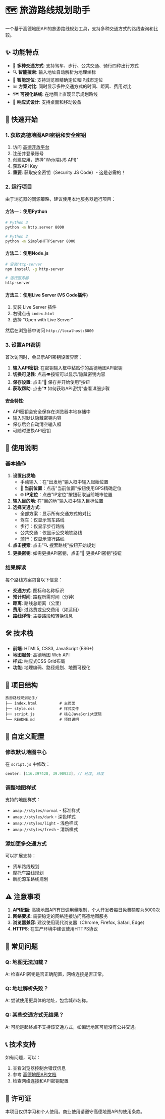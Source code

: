 # 🗺️ 旅游路线规划助手

一个基于高德地图API的旅游路线规划工具，支持多种交通方式的路线查询和比较。

## ✨ 功能特点

- 🚗 **多种交通方式**: 支持驾车、步行、公共交通、骑行四种出行方式
- 🔍 **智能搜索**: 输入地址自动解析为地理坐标
- 📍 **智能定位**: 支持浏览器精确定位和IP城市定位
- 📊 **方案对比**: 同时显示多种交通方式的时间、距离、费用对比
- 🗺️ **可视化路线**: 在地图上直观显示规划路线
- 📱 **响应式设计**: 支持桌面和移动设备

## 🚀 快速开始

### 1. 获取高德地图API密钥和安全密钥

1. 访问 [高德开放平台](https://lbs.amap.com/)
2. 注册并登录账号
3. 创建应用，选择"Web端(JS API)"
4. 获取API Key
5. **重要**: 获取安全密钥（Security JS Code）- 这是必需的！

### 2. 运行项目

由于浏览器的同源策略，建议使用本地服务器运行项目：

#### 方法一：使用Python
```bash
# Python 3
python -m http.server 8000

# Python 2
python -m SimpleHTTPServer 8000
```

#### 方法二：使用Node.js
```bash
# 安装http-server
npm install -g http-server

# 运行服务器
http-server
```

#### 方法三：使用Live Server (VS Code插件)
1. 安装 Live Server 插件
2. 右键点击 `index.html`
3. 选择 "Open with Live Server"

然后在浏览器中访问 `http://localhost:8000`

### 3. 设置API密钥

首次访问时，会显示API密钥设置界面：

1. **输入API密钥**: 在密钥输入框中粘贴你的高德地图API密钥
2. **切换可见性**: 点击👁️按钮可以显示/隐藏密钥内容
3. **保存设置**: 点击"💾 保存并开始使用"按钮
4. **获取帮助**: 点击"❓ 如何获取API密钥"查看详细步骤

**安全特性**:
- API密钥会安全保存在浏览器本地存储中
- 输入时默认隐藏密钥内容
- 保存后会自动清空输入框
- 可随时更换API密钥

## 📖 使用说明

### 基本操作

1. **设置出发地**:
   - 手动输入：在"出发地"输入框中输入起始位置
   - 📍 **当前位置**：点击"当前位置"按钮使用GPS精确定位
   - 🌐 **IP定位**：点击"IP定位"按钮获取当前城市位置
2. **输入目的地**: 在"目的地"输入框中输入目标位置
3. **选择交通方式**: 
   - 全部方案：显示所有交通方式的对比
   - 驾车：仅显示驾车路线
   - 步行：仅显示步行路线
   - 公共交通：仅显示公交地铁路线
   - 骑行：仅显示骑行路线
4. **点击搜索**: 点击"🔍 搜索路线"按钮开始规划
5. **更换密钥**: 如需更换API密钥，点击"🔧 更换API密钥"按钮

### 结果解读

每个路线方案包含以下信息：
- **交通方式**: 图标和名称标识
- **预计时间**: 路程所需时间（分钟）
- **距离**: 路线总距离（公里）
- **费用**: 过路费或公交费用（如适用）
- **路线详情**: 主要路段和转换信息

## 🛠️ 技术栈

- **前端**: HTML5, CSS3, JavaScript (ES6+)
- **地图服务**: 高德地图 Web API
- **样式**: 响应式CSS Grid布局
- **功能**: 地理编码、路径规划、地图可视化

## 📁 项目结构

```
旅游路线规划助手/
├── index.html          # 主页面
├── style.css           # 样式文件
├── script.js           # 核心JavaScript逻辑
└── README.md           # 项目说明
```

## 🔧 自定义配置

### 修改默认地图中心
在 `script.js` 中修改：
```javascript
center: [116.397428, 39.90923], // 经度, 纬度
```

### 调整地图样式
支持的地图样式：
- `amap://styles/normal` - 标准样式
- `amap://styles/dark` - 深色样式
- `amap://styles/light` - 浅色样式
- `amap://styles/fresh` - 清新样式

### 添加更多交通方式
可以扩展支持：
- 货车路线规划
- 摩托车路线规划
- 新能源车路线规划

## ⚠️ 注意事项

1. **API配额**: 高德地图API有日调用量限制，个人开发者每日免费额度为5000次
2. **网络要求**: 需要稳定的网络连接访问高德地图服务
3. **浏览器兼容**: 建议使用现代浏览器（Chrome, Firefox, Safari, Edge）
4. **HTTPS**: 在生产环境中建议使用HTTPS协议

## 🐛 常见问题

### Q: 地图无法加载？
A: 检查API密钥是否正确配置，网络连接是否正常。

### Q: 地址解析失败？
A: 尝试使用更具体的地址，包含城市名称。

### Q: 某些交通方式无结果？
A: 可能是起终点不支持该交通方式，如偏远地区可能没有公共交通。

## 📞 技术支持

如有问题，可以：
1. 查看浏览器控制台错误信息
2. 参考 [高德地图API文档](https://lbs.amap.com/api/javascript-api/summary)
3. 检查网络连接和API密钥配置

## 📄 许可证

本项目仅供学习和个人使用。商业使用请遵守高德地图API的使用条款。
